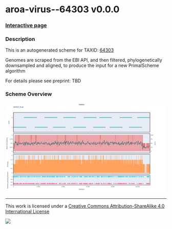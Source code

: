 # aroa-virus--64303 v0.0.0

### [Interactive page](https://chrisgkent.github.io/schemes/aroa-virus--64303-1000-v0.0.0)

### Description

This is an autogenerated scheme for TAXID: [64303](https://www.ncbi.nlm.nih.gov/Taxonomy/Browser/wwwtax.cgi?mode=Info&id=64303&lvl=3&lin=f&keep=1&srchmode=1&unlock)

Genomes are scraped from the EBI API, and then filtered, phylogenetically downsampled and aligned, to produce the input for a new PrimalScheme algorithm

For details please see preprint: TBD

### Scheme Overview

![Alt text](work/64303_final.png '64303_final.png')

------------------------------------------------------------------------

This work is licensed under a [Creative Commons Attribution-ShareAlike 4.0 International License](http://creativecommons.org/licenses/by-sa/4.0/) 

![](https://i.creativecommons.org/l/by-sa/4.0/88x31.png)